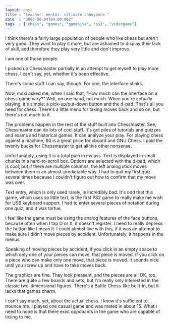 ```yaml
---
layout: post
title : "teacher. mentor. ultimate annoyance."
date  : "2003-06-04T04:00:00Z"
tags  : ["chess", "games", "gamesite", "ps2", "videogame"]
---
```

I think there's a fairly large population of people who like chess but aren't very good.  They want to play it more, but are ashamed to display their lack of skill, and therefore they play very little and don't improve.

I am one of those people.

I picked up Chessmaster partially in an attempt to get myself to play more chess.  I can't say, yet, whether it's been effective.

There's some stuff I can say, though.  For one, the interface stinks.

Now, mdxi asked me, when I said that, "How much can the interface on a chess game vary?"  Well, on one hand, not much.  When you're actually playing, it's simple: a pick-up/put-down button and the d-pad.  That's all you need for chess.  There's a little menu for taking moves back and so on, but there's not much to it.

The problems happen in the rest of the stuff built into Chessmaster. See, Chessmaster can do lots of cool stuff.  It's got piles of tutorials and quizzes and exams and historical games.  It can analyze your play.  For playing chess against a machine, $0 is a great price for xboard and GNU Chess.  I paid the twenty bucks for Chessmaster to get all this other nonsense.

Unfortunately, using it is a total pain in my ass.  Text is displayed in small chunks in a hard-to-scroll box.  Options are selected with the d-pad, which is cool, but if there are multiple columns, the left analog stick moves between them in an almost-predictable way.  I had to quit my first quiz several times because I couldn't figure out how to confirm that my move was over.

Text entry, which is only used rarely, is incredibly bad.  It's odd that this game, which uses so little text, is the first PS2 game to really make me wish for USB keyboard support.  I had to enter several pieces of notation during one quiz, and it was tortue.

I feel like the game must be using the analog features of the face buttons, because often when I tap O or X, it doesn't register.  I need to really depress the button like I mean it.  I could almost live with this, if it was an attempt to make sure I didn't move pieces by accident.  Unfortunately, it happens in the menus.

Speaking of moving pieces by accident, if you click in an empty space to which only one of your pieces can move, that piece is moved.  If you click on a piece who can make only one move, that piece is moved.  It sounds nice until you screw up and have to take moves back.

The graphics are fine.  They look pleasant, and the pieces are all OK, too. There are quite a few boards and sets, but I'm really only interested in the classic two-dimensional figures.  There's a Battle Chess-like built-in, but it lacks that games charm.

I can't say much, yet, about the actual chess.  I know it's sufficient to trounce me.  I played one casual game and was mated in about 15.  What I need to hope is that there exist opponants in the game who are capable of losing to me.

